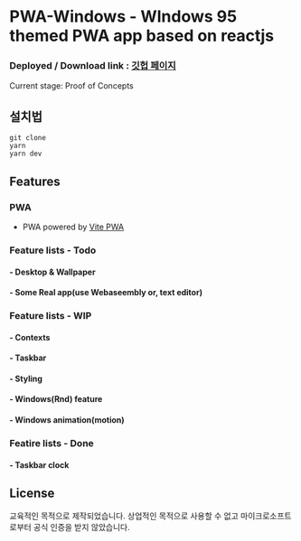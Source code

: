 # PWA-Windows - WIndows 95 themed PWA app based on reactjs

### Deployed / Download link : [깃헙 페이지](https://jihyeonjeong11.github.io/pwa-github-page/)

Current stage: Proof of Concepts

## 설치법

```
git clone
yarn
yarn dev
```

## Features

### PWA

- PWA powered by [Vite PWA](https://vite-pwa-org.netlify.app/)

### Feature lists - Todo

#### - Desktop & Wallpaper

#### - Some Real app(use Webaseembly or, text editor)

### Feature lists - WIP

#### - Contexts

#### - Taskbar

#### - Styling

#### - Windows(Rnd) feature

#### - Windows animation(motion)

### Featire lists - Done

#### - Taskbar clock

## License

교육적인 목적으로 제작되었습니다. 상업적인 목적으로 사용할 수 없고 마이크로소프트로부터 공식 인증을 받지 않았습니다.
